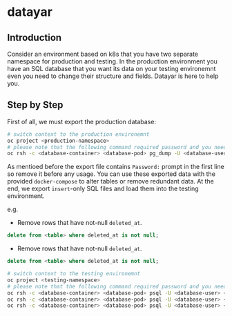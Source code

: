 # datayar
## Introduction
Consider an environment based on k8s that you have two separate namespace for production and testing.
In the production environment you have an SQL database that you want its data on your testing environemnt even
you need to change their structure and fields. Datayar is here to help you.

## Step by Step
First of all, we must export the production database:

```sh
# switch context to the production environemnt
oc project <production-namespace>
# please note that the following command required password and you need to type it on the fly because all outputs are redirected.
oc rsh -c <database-container> <database-pod> pg_dump -U <database-user> <database-name> > output.sql
```

As mentioed before the export file contains `Password:` prompt in the first line so remove it before any usage.
You can use these exported data with the provided `docker-compose` to alter tables or remove redundant data.
At the end, we export `insert`-only SQL files and load them into the testing environment.

e.g.
- Remove rows that have not-null `deleted_at`.
```sql
delete from <table> where deleted_at is not null;
```
- Remove rows that have not-null `deleted_at`.
```sql
delete from <table> where deleted_at is not null;
```

```sh
# switch context to the testing environemnt
oc project <testing-namespace>
# please note that the following command required password and you need to type in the first line of each export file because all inputs are redirected.
oc rsh -c <database-container> <database-pod> psql -U <database-user> <database-name> -f - < <table-1>.sql
oc rsh -c <database-container> <database-pod> psql -U <database-user> <database-name> -f - < <table-2>.sql
oc rsh -c <database-container> <database-pod> psql -U <database-user> <database-name> -f - < <table-3>.sql
```
